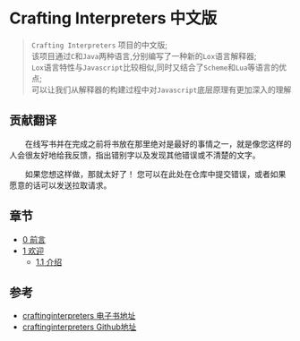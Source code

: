 # Crafting Interpreters 中文版
> `Crafting Interpreters` 项目的中文版;  
> 该项目通过`C`和`Java`两种语言,分别编写了一种新的`Lox`语言解释器;  
> `Lox`语言特性与`Javascript`比较相似,同时又结合了`Scheme`和`Lua`等语言的优点;  
> 可以让我们从解释器的构建过程中对`Javascript`底层原理有更加深入的理解

## 贡献翻译
&emsp;&emsp;在线写书并在完成之前将书放在那里绝对是最好的事情之一，就是像您这样的人会很友好地给我反馈，指出错别字以及发现其他错误或不清楚的文字。

&emsp;&emsp;如果您想这样做，那就太好了！ 您可以在此处在仓库中提交错误，或者如果愿意的话可以发送拉取请求。 

## 章节
- [0 前言](./00preface.md)
- [1 欢迎](./10welcome.md)
  - [1.1 介绍](./11introduction.md)
## 参考
- [craftinginterpreters 电子书地址](https://craftinginterpreters.com/)
- [craftinginterpreters Github地址](https://github.com/munificent/craftinginterpreters)
  
